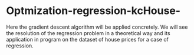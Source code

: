 # Optmization-regression-kcHouse-
Here the gradient descent algorithm will be applied concretely. We will see the resolution of the regression problem in a theoretical way and its application in program on the dataset of house prices for a case of regression.
